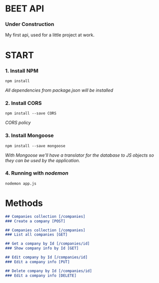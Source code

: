 # BEET API
### Under Construction

My first api, used for a little project at work. 

# START
### 1. Install NPM
`npm install`

<i>All dependencies from package.json will be installed</i>

### 2. Install CORS
`npm install --save CORS`

<i>CORS policy</i>

### 3. Install Mongoose
`npm install --save mongoose`

<i>With Mongoose we'll have a translator for the database to JS objects so they can be used by the application.</i>

### 4. Running with *nodemon*
`nodemon app.js`

# Methods

```markdown
## Companies collection [/companies]
### Create a company [POST]

## Companies collection [/companies]
### List all companies [GET]

## Get a company by Id [/companies/id]
### Show company info by Id [GET]

## Edit company by Id [/companies/id]
### Edit a company info [PUT]

## Delete company by Id [/companies/id]
### Edit a company info [DELETE]
```